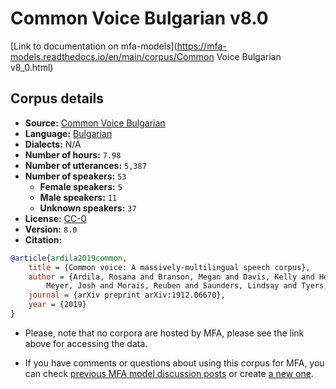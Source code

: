 
# Common Voice Bulgarian v8.0

[Link to documentation on mfa-models](https://mfa-models.readthedocs.io/en/main/corpus/Common Voice Bulgarian v8_0.html)

## Corpus details

- **Source:** [Common Voice Bulgarian](https://voice.mozilla.org/en/datasets)
- **Language:** [Bulgarian](https://en.wikipedia.org/wiki/Bulgarian_language)
- **Dialects:** N/A
- **Number of hours:** `7.98`
- **Number of utterances:** `5,387`
- **Number of speakers:** `53`
  - **Female speakers:** `5`
  - **Male speakers:** `11`
  - **Unknown speakers:** `37`
- **License:** [CC-0](https://creativecommons.org/publicdomain/zero/1.0/)
- **Version:** `8.0`
- **Citation:**
```bibtex
@article{ardila2019common,
	title = {Common voice: A massively-multilingual speech corpus},
	author = {Ardila, Rosana and Branson, Megan and Davis, Kelly and Henretty, Michael and Kohler, Michael and
		Meyer, Josh and Morais, Reuben and Saunders, Lindsay and Tyers, Francis M and Weber, Gregor},
	journal = {arXiv preprint arXiv:1912.06670},
	year = {2019}
}

```

- Please, note that no corpora are hosted by MFA, please see the link above for accessing the data.

- If you have comments or questions about using this corpus for MFA, you can check [previous MFA model discussion posts](https://github.com/MontrealCorpusTools/mfa-models/discussions?discussions_q=Common+Voice+Bulgarian+v8.0) or create [a new one](https://github.com/MontrealCorpusTools/mfa-models/discussions/new).

